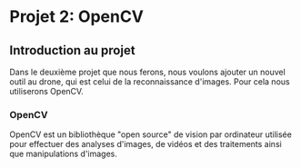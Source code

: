 # Projet 2: OpenCV

## Introduction au projet

Dans le deuxième projet que nous ferons, nous voulons ajouter un nouvel outil au drone, qui est celui de la reconnaissance d'images. Pour cela nous utiliserons OpenCV. 

### OpenCV

OpenCV est un bibliothèque "open source" de vision par ordinateur utilisée pour effectuer des analyses d'images, de vidéos et des traitements ainsi que manipulations d'images. 
